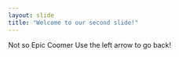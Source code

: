 ```yaml
---
layout: slide
title: "Welcome to our second slide!"
---
```

Not so Epic Coomer
Use the left arrow to go back!
